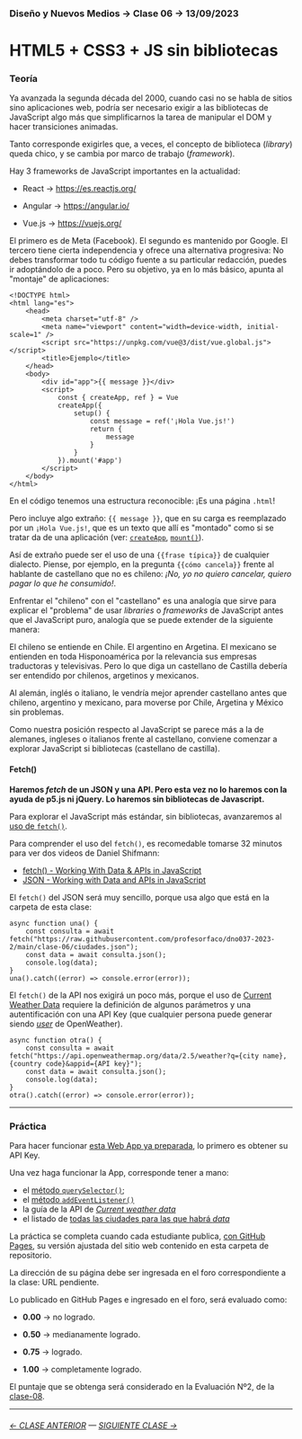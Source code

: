 ### Diseño y Nuevos Medios → Clase 06 → 13/09/2023

# HTML5 + CSS3 + JS sin bibliotecas

### Teoría

Ya avanzada la segunda década del 2000, cuando casi no se habla de sitios sino aplicaciones web, podría ser necesario exigir a las bibliotecas de JavaScript algo más que simplificarnos la tarea de manipular el DOM y hacer transiciones animadas. 

Tanto corresponde exigirles que, a veces, el concepto de biblioteca (*library*) queda chico, y se cambia por marco de trabajo (*framework*).

Hay 3 frameworks de JavaScript importantes en la actualidad:

- React → https://es.reactjs.org/

- Angular → https://angular.io/

- Vue.js → https://vuejs.org/

El primero es de Meta (Facebook). El segundo es mantenido por Google. El tercero tiene cierta independencia y ofrece una alternativa progresiva: No debes transformar todo tu código fuente a su particular redacción, puedes ir adoptándolo de a poco. Pero su objetivo, ya en lo más básico, apunta al "montaje" de aplicaciones:

```
<!DOCTYPE html>
<html lang="es">
    <head>
        <meta charset="utf-8" />
        <meta name="viewport" content="width=device-width, initial-scale=1" />
        <script src="https://unpkg.com/vue@3/dist/vue.global.js"></script>
        <title>Ejemplo</title>
    </head>
    <body>
        <div id="app">{{ message }}</div>
        <script>
            const { createApp, ref } = Vue
            createApp({
                setup() {
                    const message = ref('¡Hola Vue.js!')
                    return {
                        message
                    }
                }
            }).mount('#app')
        </script>
    </body>
</html>
```

En el código tenemos una estructura reconocible: ¡Es una página `.html`! 

Pero incluye algo extraño: `{{ message }}`, que en su carga es reemplazado por un `¡Hola Vue.js!`, que es un texto que allí es "montado" como si se tratar da de una aplicación (ver: [`createApp`](https://vuejs.org/guide/essentials/application.html#the-root-component), [`mount()`](https://vuejs.org/guide/essentials/application.html#mounting-the-app)). 

Así de extraño puede ser el uso de una `{{frase típica}}` de cualquier dialecto. Piense, por ejemplo, en la pregunta `{{cómo cancela}}` frente al hablante de castellano que no es chileno: *¡No, yo no quiero cancelar, quiero pagar lo que he consumido!*.  

Enfrentar el "chileno" con el "castellano" es una analogía que sirve para explicar el "problema" de usar *libraries* o *frameworks* de JavaScript antes que el JavaScript puro, analogía que se puede extender de la siguiente manera: 

El chileno se entiende en Chile. El argentino en Argetina. El mexicano se entienden en toda Hisponoamérica por la relevancia sus empresas traductoras y televisivas. Pero lo que diga un castellano de Castilla debería ser entendido por chilenos, argetinos y mexicanos. 

Al alemán, inglés o italiano, le vendría mejor aprender castellano antes que chileno, argentino y mexicano, para moverse por Chile, Argetina y México sin problemas.

Como nuestra posición respecto al JavaScript se parece más a la de alemanes, ingleses o italianos frente al castellano, conviene comenzar a explorar JavaScript si bibliotecas (castellano de castilla).

#### Fetch()

**Haremos *fetch* de un JSON y una API. Pero esta vez no lo haremos con la ayuda de p5.js ni jQuery. Lo haremos sin bibliotecas de Javascript.**

Para explorar el JavaScript más estándar, sin bibliotecas, avanzaremos al [uso de `fetch()`](https://developer.mozilla.org/es/docs/Web/API/Fetch_API/Using_Fetch). 

Para comprender el uso del `fetch()`, es recomedable tomarse 32 minutos para ver dos videos de Daniel Shifmann:

- [fetch() - Working With Data & APIs in JavaScript](https://youtu.be/tc8DU14qX6I)
- [JSON - Working with Data and APIs in JavaScript](https://youtu.be/uxf0--uiX0I) 

El `fetch()` del JSON será muy sencillo, porque usa algo que está en la carpeta de esta clase:  
  
```
async function una() {
    const consulta = await fetch("https://raw.githubusercontent.com/profesorfaco/dno037-2023-2/main/clase-06/ciudades.json");
    const data = await consulta.json();
    console.log(data);
}
una().catch((error) => console.error(error));
```

El `fetch()` de la API nos exigirá un poco más, porque el uso de [Current Weather Data](https://openweathermap.org/current) requiere la definición de algunos parámetros y una autentificación con una API Key (que cualquier persona puede generar siendo [*user*](https://home.openweathermap.org/users/sign_in) de OpenWeather).

```
async function otra() {
    const consulta = await fetch("https://api.openweathermap.org/data/2.5/weather?q={city name},{country code}&appid={API key}");
    const data = await consulta.json();
    console.log(data);
}
otra().catch((error) => console.error(error));
```

- - - - - - -

### Práctica

Para hacer funcionar [esta Web App ya preparada](https://profesorfaco.github.io/dno037-2023-2/clase-06), lo primero es obtener su API Key.

Una vez haga funcionar la App, corresponde tener a mano:

- el [método `querySelector()`](https://developer.mozilla.org/es/docs/Web/API/Element/querySelector);
- el [método `addEventListener()`](https://developer.mozilla.org/es/docs/Web/API/EventTarget/addEventListener)
- la guía de la API de [*Current weather data*](https://openweathermap.org/weather-conditions)
- el listado de [todas las ciudades para las que habrá *data*](http://bulk.openweathermap.org/sample/)

La práctica se completa cuando cada estudiante publica, [con GitHub Pages](https://docs.github.com/es/pages/getting-started-with-github-pages/configuring-a-publishing-source-for-your-github-pages-site#publishing-from-a-branch), su versión ajustada del sitio web contenido en esta carpeta de repositorio.

La dirección de su página debe ser ingresada en el foro correspondiente a la clase: URL pendiente.

Lo publicado en GitHub Pages e ingresado en el foro, será evaluado como:

- **0.00** → no logrado.

- **0.50** → medianamente logrado.

- **0.75** → logrado.

- **1.00** → completamente logrado.

El puntaje que se obtenga será considerado en la Evaluación Nº2, de la [clase-08](https://github.com/profesorfaco/dno037-2023-2/tree/main/clase-08).
- - - - - - - - - - - -

###### [← CLASE ANTERIOR](https://github.com/profesorfaco/dno037-2023-2/tree/main/clase-05) — [SIGUIENTE CLASE →](https://github.com/profesorfaco/dno037-2023-2/tree/main/clase-07)
